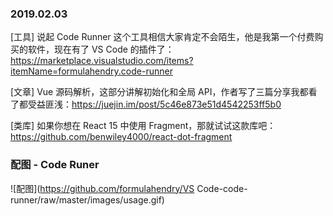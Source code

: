 ### 2019.02.03

[工具] 说起 Code Runner 这个工具相信大家肯定不会陌生，他是我第一个付费购买的软件，现在有了 VS Code 的插件了：<https://marketplace.visualstudio.com/items?itemName=formulahendry.code-runner>

[文章] Vue 源码解析，这部分讲解初始化和全局 API，作者写了三篇分享我都看了都受益匪浅：<https://juejin.im/post/5c46e873e51d4542253ff5b0>

[类库] 如果你想在 React 15 中使用 Fragment，那就试试这款库吧：<https://github.com/benwiley4000/react-dot-fragment>

### 配图 - Code Runer
![配图](https://github.com/formulahendry/VS Code-code-runner/raw/master/images/usage.gif)
